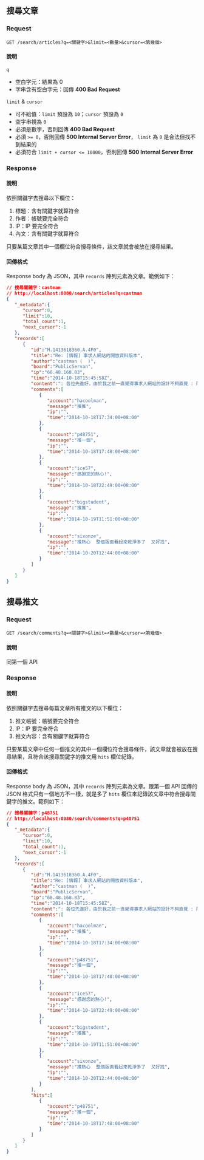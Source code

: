 ## 搜尋文章

### Request

`GET /search/articles?q=<關鍵字>&limit=<數量>&cursor=<第幾個>`

#### 說明

`q`

- 空白字元：結果為 0
- 字串含有空白字元：回傳 **400 Bad Request**

`limit` & `cursor`

- 可不給值：`limit` 預設為 `10`；`cursor` 預設為 `0`
- 空字串視為 `0`
- 必須是數字，否則回傳 **400 Bad Request**
- 必須 `>= 0`，否則回傳 **500 Internal Server Error**， `limit` 為 `0` 是合法但找不到結果的
- 必須符合 `limit + cursor <= 10000`，否則回傳 **500 Internal Server Error**

### Response

#### 說明

依照關鍵字去搜尋以下欄位：

1. 標題：含有關鍵字就算符合
2. 作者：帳號要完全符合
3. IP：IP 要完全符合
4. 內文：含有關鍵字就算符合

只要某篇文章其中一個欄位符合搜尋條件，該文章就會被放在搜尋結果。

#### 回傳格式

Response body 為 JSON，其中 `records` 陣列元素為文章。範例如下：

```json
// 搜尋關鍵字：castman
// http://localhost:8080/search/articles?q=castman
{  
   "_metadata":{  
      "cursor":0,
      "limit":10,
      "total_count":1,
      "next_cursor":-1
   },
   "records":[  
      {  
         "id":"M.1413618360.A.4F0",
         "title":"Re: [情報] 事求人網站的開放資料版本",
         "author":"castman (  )",
         "board":"PublicServan",
         "ip":"68.48.168.83",
         "time":"2014-10-18T15:45:58Z",
         "content":": 各位先進好，由於我之前一直覺得事求人網站的設計不夠直覺 : 所以介接了該網站的 open data，弄了一個開放資料的版本 : http://opencpa.castman.net : 依我之前使用事求人網站的經驗，要找自己類科的缺，需要： : 1. 連上網站 : 2. 在職系鍵入資訊或資訊處理 : 3. 勾選須具公務人員任用資格職缺，按查詢 : 出來的職缺沒有照職等排，要看職缺詳情還要點一次檢視；如果還想查看其他類科的 : 缺，又要重新打字；有時候把起訖日期區間拉開，還會跑出新的缺？ : 為了改進這些缺點，我目前設計開放資料版的網站特色如下： : 1. 上方的下拉式選單直接顯示本日所有開放的類科及職缺數 : 2. 職缺預設以職等由高到低呈現，標題只顯示必要資訊，詳細資訊可點選標題展開 : 3. 若該職缺近期內在事求人頻繁開缺(兩次以上)，該筆職缺下方額外顯示開缺日期 : 另，以下類別的職缺將不會顯示: : 1. 職系空白 : 2. 人員類別為約僱人員、駐外人員、代理教師、代課教師、實習老師、其他人員、聘 : 用人員 : 簡單來說就是初步過濾掉非公務人員 : 其實我想作的不只是這樣而已， : 因為目前的網站只是資料的重新展示，加上紀錄各職缺之前的開缺期間 : 要判斷一個缺好不好，還必須有很多其他的消息來源，例如： : 1. 在本板曾經討論過的單位、職系、甚至是該特定的缺 : 2. 讓願意分享的人直接在該職缺下面留言 等 : 不過目前就先這樣了，其他的還沒有空作 : 各位如果覺得好用就請多多利用，這是網站作者最大的成就感來源，謝謝 網站做了小改版 1. 職系的下拉式選單參考銓敘部職系職組對照表，把非公務人員的職系都過濾掉了， 如果你是公務人員但你的職系不見了請通知我 2. 所有下拉式選單由單選變成多選。不確定這個改變是好的，因為降低了一點操作的 便利性，若你有在使用這個網站，對於這個改變有意見也請推文或 email 告知 p.s. 其實事求人的開放資料很亂，包含所有公家機關開的職缺(ex. 代理教師、約聘雇) 有些欄位的內容也沒有依照定義 這個網站只先處理公務人員的原因是我猜測公務人員是事求人網站的主要使用者 而且我當初是寫給自己用的 XD) 代理教師或是找政府約聘僱職缺的人會到事求人網站找嗎? 這要問網站管理員才能知道各類查詢的統計資料了 ",
         "comments":[  
            {  
               "account":"hacoolman",
               "message":"推推",
               "ip":"",
               "time":"2014-10-18T17:34:00+08:00"
            },
            {  
               "account":"p48751",
               "message":"推一個",
               "ip":"",
               "time":"2014-10-18T17:48:00+08:00"
            },
            {  
               "account":"ice57",
               "message":"感謝您的熱心!",
               "ip":"",
               "time":"2014-10-18T22:49:00+08:00"
            },
            {  
               "account":"bigstudent",
               "message":"推推",
               "ip":"",
               "time":"2014-10-19T11:51:00+08:00"
            },
            {  
               "account":"sixonze",
               "message":"推熱心  整個版面看起來乾淨多了  又好找",
               "ip":"",
               "time":"2014-10-20T12:44:00+08:00"
            }
         ]
      }
   ]
}
```

## 搜尋推文

### Request

`GET /search/comments?q=<關鍵字>&limit=<數量>&cursor=<第幾個>`

#### 說明

同第一個 API

### Response

#### 說明

依照關鍵字去搜尋每篇文章所有推文的以下欄位：

1. 推文帳號：帳號要完全符合
2. IP：IP 要完全符合
3. 推文內容：含有關鍵字就算符合

只要某篇文章中任何一個推文的其中一個欄位符合搜尋條件，該文章就會被放在搜尋結果，且符合該搜尋關鍵字的推文用 `hits` 欄位紀錄。

#### 回傳格式

Response body 為 JSON，其中 `records` 陣列元素為文章。跟第一個 API 回傳的 JSON 格式只有一個地方不一樣，就是多了 `hits` 欄位來記錄該文章中符合搜尋關鍵字的推文。範例如下：

```json
// 搜尋關鍵字：p48751
// http://localhost:8080/search/comments?q=p48751
{  
   "_metadata":{  
      "cursor":0,
      "limit":10,
      "total_count":1,
      "next_cursor":-1
   },
   "records":[  
      {  
         "id":"M.1413618360.A.4F0",
         "title":"Re: [情報] 事求人網站的開放資料版本",
         "author":"castman (  )",
         "board":"PublicServan",
         "ip":"68.48.168.83",
         "time":"2014-10-18T15:45:58Z",
         "content":": 各位先進好，由於我之前一直覺得事求人網站的設計不夠直覺 : 所以介接了該網站的 open data，弄了一個開放資料的版本 : http://opencpa.castman.net : 依我之前使用事求人網站的經驗，要找自己類科的缺，需要： : 1. 連上網站 : 2. 在職系鍵入資訊或資訊處理 : 3. 勾選須具公務人員任用資格職缺，按查詢 : 出來的職缺沒有照職等排，要看職缺詳情還要點一次檢視；如果還想查看其他類科的 : 缺，又要重新打字；有時候把起訖日期區間拉開，還會跑出新的缺？ : 為了改進這些缺點，我目前設計開放資料版的網站特色如下： : 1. 上方的下拉式選單直接顯示本日所有開放的類科及職缺數 : 2. 職缺預設以職等由高到低呈現，標題只顯示必要資訊，詳細資訊可點選標題展開 : 3. 若該職缺近期內在事求人頻繁開缺(兩次以上)，該筆職缺下方額外顯示開缺日期 : 另，以下類別的職缺將不會顯示: : 1. 職系空白 : 2. 人員類別為約僱人員、駐外人員、代理教師、代課教師、實習老師、其他人員、聘 : 用人員 : 簡單來說就是初步過濾掉非公務人員 : 其實我想作的不只是這樣而已， : 因為目前的網站只是資料的重新展示，加上紀錄各職缺之前的開缺期間 : 要判斷一個缺好不好，還必須有很多其他的消息來源，例如： : 1. 在本板曾經討論過的單位、職系、甚至是該特定的缺 : 2. 讓願意分享的人直接在該職缺下面留言 等 : 不過目前就先這樣了，其他的還沒有空作 : 各位如果覺得好用就請多多利用，這是網站作者最大的成就感來源，謝謝 網站做了小改版 1. 職系的下拉式選單參考銓敘部職系職組對照表，把非公務人員的職系都過濾掉了， 如果你是公務人員但你的職系不見了請通知我 2. 所有下拉式選單由單選變成多選。不確定這個改變是好的，因為降低了一點操作的 便利性，若你有在使用這個網站，對於這個改變有意見也請推文或 email 告知 p.s. 其實事求人的開放資料很亂，包含所有公家機關開的職缺(ex. 代理教師、約聘雇) 有些欄位的內容也沒有依照定義 這個網站只先處理公務人員的原因是我猜測公務人員是事求人網站的主要使用者 而且我當初是寫給自己用的 XD) 代理教師或是找政府約聘僱職缺的人會到事求人網站找嗎? 這要問網站管理員才能知道各類查詢的統計資料了 ",
         "comments":[  
            {  
               "account":"hacoolman",
               "message":"推推",
               "ip":"",
               "time":"2014-10-18T17:34:00+08:00"
            },
            {  
               "account":"p48751",
               "message":"推一個",
               "ip":"",
               "time":"2014-10-18T17:48:00+08:00"
            },
            {  
               "account":"ice57",
               "message":"感謝您的熱心!",
               "ip":"",
               "time":"2014-10-18T22:49:00+08:00"
            },
            {  
               "account":"bigstudent",
               "message":"推推",
               "ip":"",
               "time":"2014-10-19T11:51:00+08:00"
            },
            {  
               "account":"sixonze",
               "message":"推熱心  整個版面看起來乾淨多了  又好找",
               "ip":"",
               "time":"2014-10-20T12:44:00+08:00"
            }
         ],
         "hits":[  
            {  
               "account":"p48751",
               "message":"推一個",
               "ip":"",
               "time":"2014-10-18T17:48:00+08:00"
            }
         ]
      }
   ]
}
```